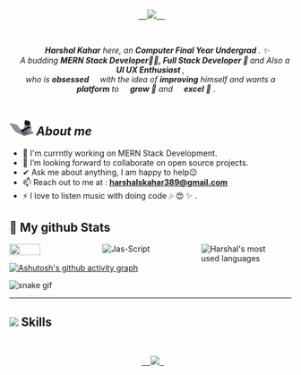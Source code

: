<p align="center">
 

 <p align="center">
 <a href="https://harshalkahar.vercel.app/">
   <img width="900" src="https://camo.githubusercontent.com/0601087139939dde7b6db6d8e3f7fc9858eacd448254854a5b6d44b0bed37ae6/68747470733a2f2f7265732e636c6f7564696e6172792e636f6d2f646c737871393866722f696d6167652f75706c6f61642f76313639313038303734322f4e65787453616e697479253230426c6f67666f6c696f2f70726f66696c655f6a71663536662e706e67">
   </a>
</p>




<br>
<p align="center">
  <em>
    <b>Harshal Kahar</b> here, an <b>Computer Final Year Undergrad </b>. ✨ <br>
    A budding <b> MERN Stack Developer👩‍💻, Full Stack Developer 📌 </b> and Also a <b>UI UX Enthusiast</b>&nbsp;,<br>who is <b>obsessed</b>
    with the idea of <b>improving</b> himself and wants a <b>platform</b> to 
    <b>grow 🚀</b> and 
    <b>excel 🏅</b> .
  </em> 
  <br>
 
</p>

## <img alt="dev_cat" src="https://raw.githubusercontent.com/dev-akshat/archive/main/images/gifs/others/dev_cat.gif" width="43">&nbsp;***About me***
- 🔭 I'm currntly working on MERN Stack Development.
- 👯 I’m looking forward to collaborate on open source projects.
- ✔ Ask me about anything, I am happy to help😉<br>
- 📫 Reach out to me at : **harshalskahar389@gmail.com**
- ⚡ I love to listen music with doing code 🎶 😍 ✨ .



<h2>👀 My github Stats</h2>
<img align="left" width="33%" height="30%" src="https://github-readme-stats.vercel.app/api?username=harshal255&show_icons=true&theme=monokai">
<img align="left" width="35%" height="30%" src="https://github-readme-streak-stats.herokuapp.com/?user=harshal255&count_private=true&theme=monokai" alt="Jas-Script" />
<img align="left" height="25%" width="24%" alt="Harshal's most used languages" src="https://github-readme-stats.vercel.app/api/top-langs/?username=harshal255&layout=compact&langs_count=9&theme=monokai&exclude_repo=Optifine-Mod-Coder-Pack-1.16.1,Projects"/>
<!-- <img  src="https://github-readme-stats.vercel.app/api/top-langs/?username=harshal255&layout=compact">  -->

[![Ashutosh's github activity graph](https://github-readme-activity-graph.vercel.app/graph?username=harshal255&bg_color=272822&color=f1f1eb&line=cc215f&point=e28905&area=true&hide_border=true)](https://github.com/ashutosh00710/github-readme-activity-graph)

![snake gif](https://github.com/harshal255/harshal255/blob/output/snake.svg)



<hr>

<h2><img src = "https://media2.giphy.com/media/QssGEmpkyEOhBCb7e1/giphy.gif?cid=ecf05e47a0n3gi1bfqntqmob8g9aid1oyj2wr3ds3mg700bl&rid=giphy.gif" width = 32px> Skills </h2>
<br>
<p align="center">
  <a href="https://skillicons.dev">
    <img src="https://skillicons.dev/icons?i=html,css,babel,javascript,react,next,tailwind,bootstrap,materialui,nodejs,expressjs,mongodb,typescript,mysql,git,github,vite,jquery,firebase,postman,cpp,java,python,php,vscode,c,vercel,netlify,figma" />
  </a>
</p>


</div>




